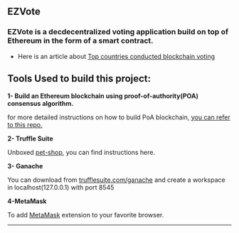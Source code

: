 ##  EZVote
 
### EZVote is a decdecentralized voting application build on top of Ethereum  in the form of a smart contract. 

* Here is an article about [Top countries conducted blockchain voting ](https://www.blockchain-council.org/blockchain/top-countries-that-conducted-elections-on-the-blockchain/)

## Tools Used to build this project:

**1-  Build an Ethereum blockchain using proof-of-authority(POA) consensus algorithm.**

for more detailed instructions on how to build PoA blockchain, [you can refer to this repo.](https://github.com/SashaFlores/Blockchain_Developement)




**2- Truffle Suite**

Unboxed [pet-shop](https://www.trufflesuite.com/boxes/pet-shop), you can find instructions here.


**3- Ganache**

You can download  from [trufflesuite.com/ganache](https://www.trufflesuite.com/ganache) and create a workspace in localhost(127.0.0.1) with port 8545

**4-MetaMask**

To add [MetaMask](https://metamask.io/) extension to your favorite browser.

-------------------










